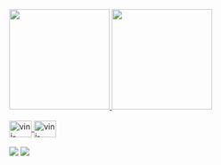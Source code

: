 <div>
  <a href="https://github.com/JoaoMateu">
  <img height="180em" src="https://github-readme-stats.vercel.app/api?username=marcus-valmeida&show_icons=true&theme=dracula&include_all_commits=true&count_private=true"/>
  <img height="180em" src="https://github-readme-stats.vercel.app/api/top-langs/?username=marcus-valmeida&layout=compact&langs_count=16&theme=dracula"/>
</div>

<div style="display: inline_block"><br>
  <img align="center" alt="vini-C++" height="30" width="40" src="https://raw.githubusercontent.com/devicons/devicon/master/icons/cplusplus/cplusplus-original .svg">
  <img align="center" alt="vini-PYTHON" height="30" width="40" src="https://raw.githubusercontent.com/devicons/devicon/master/icons/python/python-original .svg">
</div>

<div>
  <br>
  <a href="https://www.linkedin.com/in/joao-mateus-felinto-093aa7214/" target="_blank"><img src="https://img.shields.io/badge/LinkedIn-0077B5? style=for-the-badge&logo=linkedin&logoColor=white" target="_blank"></a>
  <a href="mailto:joao.felinto@ee.ufcg.edu.br" target="_blank"><img src="https://img.shields.io/badge/Gmail-D14836?style=for-the-badge&logo=gmail&logoColor= branco" target="_blank"></a>
